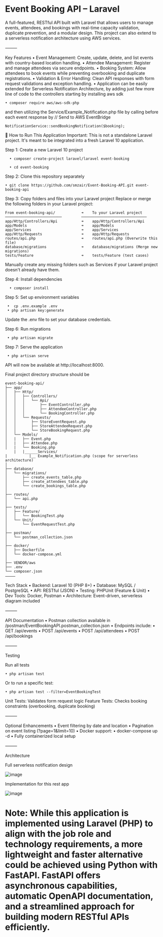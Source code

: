 # Event Booking API – Laravel

A full-featured, RESTful API built with Laravel that allows users to manage events, attendees, and bookings with real-time capacity validation, duplicate prevention, and a modular design. This project can also extend to a serverless notification architecture using AWS services.

⸻

Key Features
	•	Event Management: Create, update, delete, and list events with country-based location handling.
	•	Attendee Management: Register and manage attendees via secure endpoints.
	•	Booking System: Allow attendees to book events while preventing overbooking and duplicate registrations.
	•	Validation & Error Handling: Clean API responses with form request validations and exception handling.
	•	Application can be easily extended for Serverless Notification Architecture, by adding just few more line of code to the controllers starting by installing aws sdk
 			
    • composer require aws/aws-sdk-php

 and then utilizing the Service/Example_Notification.php file by calling before each event response by 
 // Send to AWS EventBridge 
 
    NotificationService::sendBookingNotification($booking);


🧱 How to Run This Application
Important: This is not a standalone Laravel project. It's meant to be integrated into a fresh Laravel 10 application.

Step 1: Create a new Laravel 10 project

	  • composer create-project laravel/laravel event-booking

	  • cd event-booking

Step 2: Clone this repository separately

  	• git clone https://github.com/smzair/Event-Booking-API.git event-booking-api


Step 3: Copy folders and files into your Laravel project
Replace or merge the following folders in your Laravel project:

	
	From event-booking-api/            ➜    To your Laravel project
	──────────────────────────         ──────────────────────────────
	app/Http/Controllers/Api           ➜    app/Http/Controllers/Api
	app/Models                         ➜    app/Models
	app/Services                       ➜    app/Services
	app/Http/Requests                  ➜    app/Http/Requests
	routes/api.php                     ➜    routes/api.php (Overwrite this file)
	database/migrations                ➜    database/migrations (Merge new migrations)
	tests/Feature                      ➜    tests/Feature (test cases)


Manually create any missing folders such as Services if your Laravel project doesn't already have them.

Step 4: Install dependencies
	
	  • composer install

Step 5: Set up environment variables

	 •  cp .env.example .env
	 • php artisan key:generate

Update the .env file to set your database credentials.

Step 6: Run migrations
	
	 • php artisan migrate

Step 7: Serve the application
	
	 • php artisan serve


 API will now be available at http://localhost:8000.


Final project directory structure should be 

	event-booking-api/
	├── app/
	│   ├── Http/
	│   │   ├── Controllers/
	│   │   │   └── Api/
	│   │   │       ├── EventController.php
	│   │   │       ├── AttendeeController.php
	│   │   │       └── BookingController.php
	│   │   └── Requests/
	│   │       ├── StoreEventRequest.php
	│   │       ├── StoreAttendeeRequest.php
	│   │       └── StoreBookingRequest.php
	│   └── Models/
	│   |   ├── Event.php
	│   |   ├── Attendee.php
	│   |   └── Booking.php
        |   |______Services/
	|          |__ Example_Notification.php (scope for serverless architecture)
	│
	├── database/
	│   └── migrations/
	│       ├── create_events_table.php
	│       ├── create_attendees_table.php
	│       └── create_bookings_table.php
	│
	├── routes/
	│   └── api.php
	│
	├── tests/
	│   ├── Feature/
	│   │   └── BookingTest.php
	│   └── Unit/
	│       └── EventRequestTest.php
	│
	├── postman/
	│   └── postman_collection.json
	│
	├── docker/
	│   ├── Dockerfile
	│   └── docker-compose.yml
	│
	├── VENDOR/aws
	├── .env
	└── composer.json
	⸻

Tech Stack
	•	Backend: Laravel 10 (PHP 8+)
	•	Database: MySQL / PostgreSQL
	•	API: RESTful (JSON)
	•	Testing: PHPUnit (Feature & Unit)
	•	Dev Tools: Docker, Postman
	•	Architecture: Event-driven, serverless diagram included

⸻

API Documentation
	•	Postman collection available in /postman/EventBookingAPI.postman_collection.json
	•	Endpoints include:
	•	GET /api/events
	•	POST /api/events
	•	POST /api/attendees
	•	POST /api/bookings

⸻
 
Testing

Run all tests
	
	• php artisan test

Or to run a specific test:
	
	• php artisan test --filter=EventBookingTest


Unit Tests: Validates form request logic
Feature Tests: Checks booking constraints (overbooking, duplicate booking)

⸻

Optional Enhancements
	•	Event filtering by date and location
	•	Pagination on event listing (?page=1&limit=10)
	•	Docker support:
	•	docker-compose up -d
	•	Fully containerized local setup

⸻

Architecture	

Full serverless notification design 

 ![image](https://github.com/user-attachments/assets/971e95e6-cf32-4e25-860f-17f7d483a587)

Implementation for this rest app

![image](https://github.com/user-attachments/assets/de3585fb-9ea6-4f26-9734-b5a4bca7506e)

# Note: While this application is implemented using Laravel (PHP) to align with the job role and technology requirements, a more lightweight and faster alternative could be achieved using Python with FastAPI. FastAPI offers asynchronous capabilities, automatic OpenAPI documentation, and a streamlined approach for building modern RESTful APIs efficiently.
